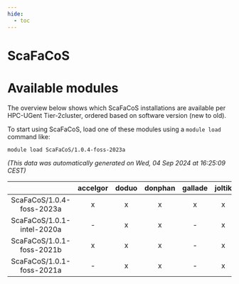 ```yaml
---
hide:
  - toc
---
```


ScaFaCoS
========

# Available modules


The overview below shows which ScaFaCoS installations are available per HPC-UGent Tier-2cluster, ordered based on software version (new to old).

To start using ScaFaCoS, load one of these modules using a `module load` command like:

```shell
module load ScaFaCoS/1.0.4-foss-2023a
```

*(This data was automatically generated on Wed, 04 Sep 2024 at 16:25:09 CEST)*  

| |accelgor|doduo|donphan|gallade|joltik|shinx|skitty|
| :---: | :---: | :---: | :---: | :---: | :---: | :---: | :---: |
|ScaFaCoS/1.0.4-foss-2023a|x|x|x|x|x|x|x|
|ScaFaCoS/1.0.1-intel-2020a|-|x|x|-|x|-|x|
|ScaFaCoS/1.0.1-foss-2021b|x|x|x|-|x|-|x|
|ScaFaCoS/1.0.1-foss-2021a|-|x|x|-|x|-|x|
